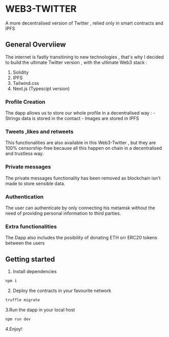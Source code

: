 # WEB3-TWITTER

A more decentralised version of Twitter , relied only in smart contracts and IPFS

## General Overviiew

The internet is fastly transitining to new technologies , that's why I decided to build the ultimate Twitter
version , with the  ultimate Web3 stack : 

1. Solidity
2. IPFS
3. Tailwind.css
4. Next.js (Typescipt version)

### Profile Creation

The dapp allows us to store our whole profile in a decentralised way :
    - Strings data is stored in the contact
    - Images are stored in IPFS

###  Tweets ,likes and retweets

This functionalities are also available in this Web3-Twitter , but they are 100% censorship-free
because all this happen on chain in a decentralised and trustless way.

### Private messages

The private messages functionality has been removed as blockchain isn't made to store sensible data.

### Authentication

The user can authenticate by only connecting his metamsk without the need of providing personal information
to third parties.


### Extra functionalities

The Dapp also includes the posibility of donating ETH orr ERC20 tokens between the users

## Getting started

1. Install dependencies

```bash
npm i 
```

2. Deploy the contracts in your favourite network

```bash
truffle migrate 
```

3.Run the dapp in your local host

```bash
npm run dev
```

4.Enjoy!